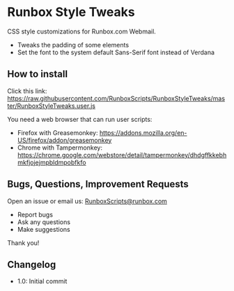 # Runbox Style Tweaks

CSS style customizations for Runbox.com Webmail.

* Tweaks the padding of some elements
* Set the font to the system default Sans-Serif font instead of Verdana

## How to install

Click this link: https://raw.githubusercontent.com/RunboxScripts/RunboxStyleTweaks/master/RunboxStyleTweaks.user.js

You need a web browser that can run user scripts:
* Firefox with Greasemonkey: https://addons.mozilla.org/en-US/firefox/addon/greasemonkey
* Chrome with Tampermonkey: https://chrome.google.com/webstore/detail/tampermonkey/dhdgffkkebhmkfjojejmpbldmpobfkfo

## Bugs, Questions, Improvement Requests

Open an issue or email us: RunboxScripts@runbox.com

* Report bugs
* Ask any questions
* Make suggestions

Thank you!

## Changelog

* 1.0: Initial commit
